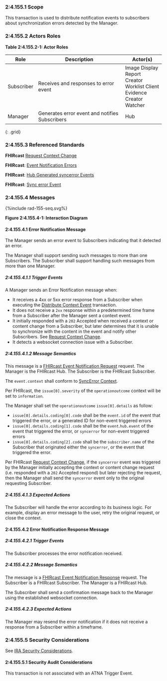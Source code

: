 ### 2:4.155.1 Scope

This transaction is used to distribute notification events to subscribers about synchronization errors detected by the Manager.

### 2:4.155.2 Actors Roles

**Table 2:4.155.2-1: Actor Roles**

| Role | Description | Actor(s) |
|------|-------------|----------|
| Subscriber | Receives and responses to error event | Image Display<br>Report Creator<br>Worklist Client<br>Evidence Creator<br>Watcher |
| Manager | Generates error event and notifies Subscribers | Hub |
{: .grid}

### 2:4.155.3 Referenced Standards

**FHIRcast** [Request Context Change](https://build.fhir.org/ig/HL7/fhircast-docs/2-6-RequestContextChange.html)

**FHIRcast**: [Event Notification Errors](https://build.fhir.org/ig/HL7/fhircast-docs/2-5-EventNotification.html#event-notification-errors)

**FHIRcast**: [Hub Generated syncerror Events](https://build.fhir.org/ig/HL7/fhircast-docs/2-5-EventNotification.html#hub-generated-syncerror-events)

**FHIRcast**: [Sync error Event](https://build.fhir.org/ig/HL7/fhircast-docs/3-2-1-syncerror.html)

### 2:4.155.4 Messages

<div>
{%include rad-155-seq.svg%}
</div>

<div style="clear: left"/>

**Figure 2:4.155.4-1: Interaction Diagram**

#### 2:4.155.4.1 Error Notification Message

The Manager sends an error event to Subscribers indicating that it detected an error.

The Manager shall support sending such messages to more than one Subscribers. The Subscriber shall support handling such messages from more than one Manager. 

##### 2:4.155.4.1.1 Trigger Events

A Manager sends an Error Notification message when:
- It receives a 4xx or 5xx error response from a Subscriber when executing the [Distribute Context Event](rad-154.html) transaction.
- It does not receive a `2xx` response within a predetermined time frame from a Subscriber after the Manager sent a context event.
- It initially responded with a `202` Accepted when received a context or content change from a Subscriber, but later determines that it is unable to synchronize with the content in the event and notify other Subscribers. See [Request Context Change](https://build.fhir.org/ig/HL7/fhircast-docs/2-6-RequestContextChange.html).
- It detects a websocket connection issue with a Subscriber.

##### 2:4.155.4.1.2 Message Semantics

This message is a [FHIRcast Event Notification Request](https://build.fhir.org/ig/HL7/fhircast-docs/2-5-EventNotification.html#event-notification-request) request. The Manager is the FHIRcast Hub. The Subscriber is the FHIRcast Subscriber.

The `event.context` shall conform to [SyncError Context](https://build.fhir.org/ig/HL7/fhircast-docs/3-2-1-syncerror.html#context).

Per FHIRcast, the `issue[0].severity` of the `operationoutcome` context will be set to `information`.

The Manager shall set the `operationoutcome` `issue[0].details` as follow:
- `issue[0].details.coding[0].code` shall be the `event.id` of the event that triggered the error, or a generated ID for non-event triggered errors
- `issue[0].details.coding[1].code` shall be the `event`.`hub.event` of the event that triggered the error, or `syncerror` for non-event triggered errors
- `issue[0].details.coding[2].code` shall be the `subscriber.name` of the Subscriber that originated either the `syncerror`, or the event that triggered the error.

Per FHIRcast [Request Context Change](https://build.fhir.org/ig/HL7/fhircast-docs/2-6-RequestContextChange.html), if the `syncerror` event was triggered by the Manager initially accepting the context or content change request (i.e. responded with a `202` Accepted respond) but later rejecting the request, then the Manager shall send the `syncerror` event only to the original requesting Subscriber.

##### 2:4.155.4.1.3 Expected Actions

The Subscriber will handle the error according to its business logic. For example, display an error message to the user, retry the original request, or close the context.

#### 2:4.155.4.2 Error Notification Response Message

##### 2:4.155.4.2.1 Trigger Events

The Subscriber processes the error notification received.

##### 2:4.155.4.2.2 Message Semantics

The message is a [FHIRcast Event Notification Response](https://build.fhir.org/ig/HL7/fhircast-docs/2-5-EventNotification.html#event-notification-response) request. The Subscriber is a FHIRcast Subscriber. The Manager is a FHIRcast Hub.

The Subscriber shall send a confirmation message back to the Manager using the established websocket connection.

##### 2:4.155.4.2.3 Expected Actions

The Manager may resend the error notification if it does not receive a response from a Subscriber within a timeframe.

### 2:4.155.5 Security Considerations

See [IRA Security Considerations](volume-1.html#1535-ira-security-considerations).

#### 2:4.155.5.1 Security Audit Considerations

This transaction is not associated with an ATNA Trigger Event.
